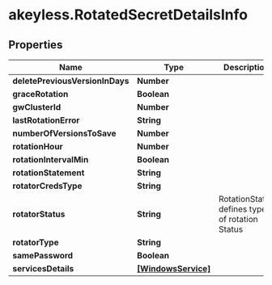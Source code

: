 # akeyless.RotatedSecretDetailsInfo

## Properties

Name | Type | Description | Notes
------------ | ------------- | ------------- | -------------
**deletePreviousVersionInDays** | **Number** |  | [optional] 
**graceRotation** | **Boolean** |  | [optional] 
**gwClusterId** | **Number** |  | [optional] 
**lastRotationError** | **String** |  | [optional] 
**numberOfVersionsToSave** | **Number** |  | [optional] 
**rotationHour** | **Number** |  | [optional] 
**rotationIntervalMin** | **Boolean** |  | [optional] 
**rotationStatement** | **String** |  | [optional] 
**rotatorCredsType** | **String** |  | [optional] 
**rotatorStatus** | **String** | RotationStatus defines types of rotation Status | [optional] 
**rotatorType** | **String** |  | [optional] 
**samePassword** | **Boolean** |  | [optional] 
**servicesDetails** | [**[WindowsService]**](WindowsService.md) |  | [optional] 


